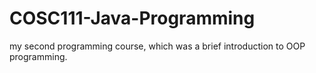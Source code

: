 # COSC111-Java-Programming
my second programming course, which was a brief introduction to OOP programming.
